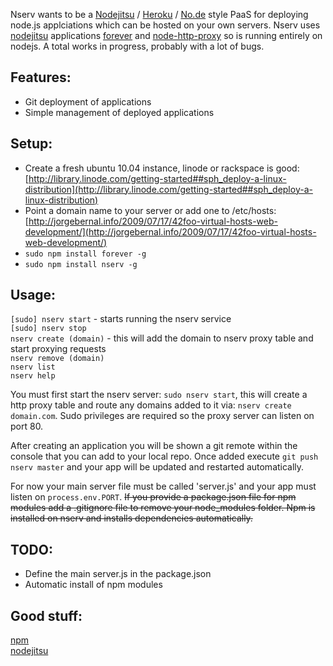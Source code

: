 Nserv wants to be a [Nodejitsu](http://nodejitsu.com/) / [Heroku](http://www.heroku.com/) / [No.de](https://no.de/) style PaaS for deploying node.js applciations which can be hosted on your own servers. Nserv uses [nodejitsu](http://nodejitsu.com/#technology) applications [forever](https://github.com/indexzero/forever) and [node-http-proxy](https://github.com/nodejitsu/node-http-proxy) so is running entirely on nodejs. A total works in progress, probably with a lot of bugs.

## Features:
* Git deployment of applications
* Simple management of deployed applications

## Setup:
* Create a fresh ubuntu 10.04 instance, linode or rackspace is good: [http://library.linode.com/getting-started##sph_deploy-a-linux-distribution](http://library.linode.com/getting-started##sph_deploy-a-linux-distribution)  
* Point a domain name to your server or add one to /etc/hosts: [http://jorgebernal.info/2009/07/17/42foo-virtual-hosts-web-development/](http://jorgebernal.info/2009/07/17/42foo-virtual-hosts-web-development/)  
* `sudo npm install forever -g`  
* `sudo npm install nserv -g`  

## Usage:
`[sudo] nserv start` - starts running the nserv service  
`[sudo] nserv stop`  
`nserv create (domain)` - this will add the domain to nserv proxy table and start proxying requests  
`nserv remove (domain)`  
`nserv list`  
`nserv help`
  
You must first start the nserv server: `sudo nserv start`, this will create a http proxy table and route any domains added to it via: `nserv create domain.com`. Sudo privileges are required so the proxy server can listen on port 80.   

After creating an application you will be shown a git remote within the console that you can add to your local repo. Once added execute `git push nserv master` and your app will be updated and restarted automatically.  

For now your main server file must be called 'server.js' and your app must listen on `process.env.PORT`. ~~If you provide a package.json file for npm modules add a .gitignore file to remove your node\_modules folder. Npm is installed on nserv and installs dependencies automatically.~~  

## TODO:
* Define the main server.js in the package.json
* Automatic install of npm modules

## Good stuff:
[npm](http://npmjs.org/)  
[nodejitsu](http://nodejitsu.com/#technology)  
